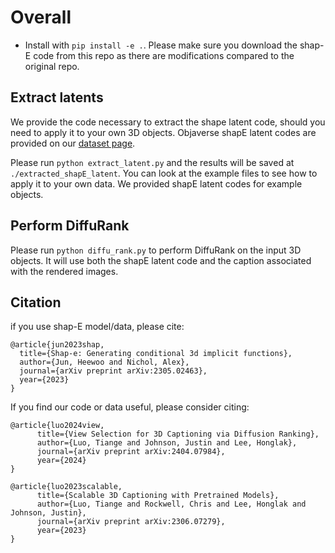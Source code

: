 # Overall
- Install with `pip install -e .`. Please make sure you download the shap-E code from this repo as there are modifications compared to the original repo. 

## Extract latents
We provide the code necessary to extract the shape latent code, should you need to apply it to your own 3D objects. Objaverse shapE latent codes are provided on our [dataset page](https://huggingface.co/datasets/tiange/Cap3D/tree/main/misc/ShapELatentCode_zips). 

Please run `python extract_latent.py` and the results will be saved at `./extracted_shapE_latent`. You can look at the example files to see how to apply it to your own data. We provided shapE latent codes for example objects.

## Perform DiffuRank
Please run `python diffu_rank.py` to perform DiffuRank on the input 3D objects. It will use both the shapE latent code and the caption associated with the rendered images.


## Citation

if you use shap-E model/data, please cite:
```
@article{jun2023shap,
  title={Shap-e: Generating conditional 3d implicit functions},
  author={Jun, Heewoo and Nichol, Alex},
  journal={arXiv preprint arXiv:2305.02463},
  year={2023}
}
```

If you find our code or data useful, please consider citing:
```
@article{luo2024view,
      title={View Selection for 3D Captioning via Diffusion Ranking},
      author={Luo, Tiange and Johnson, Justin and Lee, Honglak},
      journal={arXiv preprint arXiv:2404.07984},
      year={2024}
}

@article{luo2023scalable,
      title={Scalable 3D Captioning with Pretrained Models},
      author={Luo, Tiange and Rockwell, Chris and Lee, Honglak and Johnson, Justin},
      journal={arXiv preprint arXiv:2306.07279},
      year={2023}
}
```
